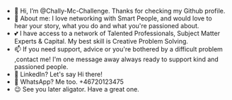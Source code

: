 - 👋 Hi, I’m @Chally-Mc-Challenge. Thanks for checking my Github profile.
- 👀 About me: I love networking with Smart People, and would love to hear your story, what you do and what you're passioned about.
- 💕 I have access to a network of Talented Professionals, Subject Matter Experts & Capital. My best skill is Creative Problem Solving.  
- 📫 If you need support, advice or you're bothered by a difficult problem ,contact me! I'm one message away always ready to support kind and passioned people.
- 🔗 LinkedIn? Let's say Hi there!
- 🤙 WhatsApp? Me too. +46720123475
- 😉 See you later aligator. Have a great one.